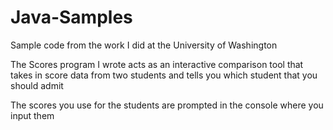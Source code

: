 # Java-Samples
Sample code from the work I did at the University of Washington

The Scores program I wrote acts as an interactive comparison tool that takes in score data from two students and tells you which student that
you should admit

The scores you use for the students are prompted in the console where you input them
